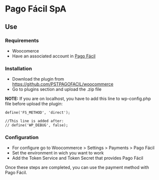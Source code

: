 # Pago Fácil SpA

## Use
### Requirements

- Woocomerce
- Have an associated account in [Pago Fácil](https://dashboard.pagofacil.cl/)

### Installation

- Download the plugin from https://github.com/PSTPAGOFACIL/woocommerce 
- Go to plugins section and upload the .zip file

**NOTE:** If you are on localhost, you have to add this line to wp-config.php file before upload the plugin:

```
define('FS_METHOD', 'direct');

//This line is added after:
// define('WP_DEBUG', false);

```

### Configuration

- For configure go to Woocommerce > Settings > Payments > Pago Fácil
- Set the environment in wich you want to work
- Add the Token Service and Token Secret that provides Pago Fácil

Once these steps are completed, you can use the payment method with Pago Fácil.